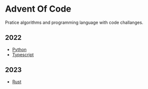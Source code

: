 # Advent Of Code
Pratice algorithms and programming language with code challanges.



## 2022

- [Python](2022/Python)
- [Typescript](2022/TypeScript)


## 2023
- [Rust](2023/Rust)
